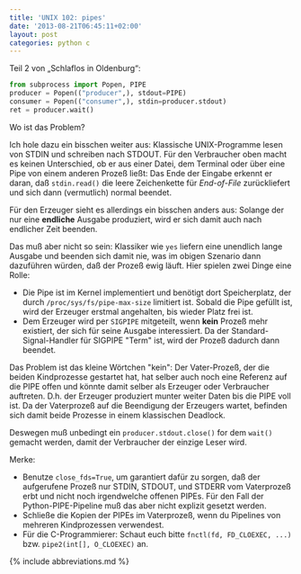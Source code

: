 ```yaml
---
title: 'UNIX 102: pipes'
date: '2013-08-21T06:45:11+02:00'
layout: post
categories: python c
---
```


Teil 2 von „Schlaflos in Oldenburg“:
```python
from subprocess import Popen, PIPE
producer = Popen(("producer",), stdout=PIPE)
consumer = Popen(("consumer",), stdin=producer.stdout)
ret = producer.wait()
```
Wo ist das Problem?

Ich hole dazu ein bisschen weiter aus:
Klassische UNIX-Programme lesen von STDIN und schreiben nach STDOUT. Für den Verbraucher oben macht es keinen Unterschied, ob er aus einer Datei, dem Terminal oder über eine Pipe von einem anderen Prozeß ließt: Das Ende der Eingabe erkennt er daran, daß `stdin.read()` die leere Zeichenkette für _End-of-File_ zurückliefert und sich dann (vermutlich) normal beendet.

Für den Erzeuger sieht es allerdings ein bisschen anders aus: Solange der nur eine **endliche** Ausgabe produziert, wird er sich damit auch nach endlicher Zeit beenden.

Das muß aber nicht so sein: Klassiker wie `yes` liefern eine unendlich lange Ausgabe und beenden sich damit nie, was im obigen Szenario dann dazuführen würden, daß der Prozeß ewig läuft.
Hier spielen zwei Dinge eine Rolle:

- Die Pipe ist im Kernel implementiert und benötigt dort Speicherplatz, der durch `/proc/sys/fs/pipe-max-size` limitiert ist. Sobald die Pipe gefüllt ist, wird der Erzeuger erstmal angehalten, bis wieder Platz frei ist.
- Dem Erzeuger wird per `SIGPIPE` mitgeteilt, wenn **kein** Prozeß mehr existiert, der sich für seine Ausgabe interessiert. Da der Standard-Signal-Handler für SIGPIPE "Term" ist, wird der Prozeß dadurch dann beendet.

Das Problem ist das kleine Wörtchen "kein": Der Vater-Prozeß, der die beiden Kindprozesse gestartet hat, hat selber auch noch eine Referenz auf die PIPE offen und könnte damit selber als Erzeuger oder Verbraucher auftreten. D.h. der Erzeuger produziert munter weiter Daten bis die PIPE voll ist. Da der Vaterprozeß auf die Beendigung der Erzeugers wartet, befinden sich damit beide Prozesse in einem klassischen Deadlock.

Deswegen muß unbedingt ein `producer.stdout.close()` for dem `wait()` gemacht werden, damit der Verbraucher der einzige Leser wird.

Merke:

- Benutze `close_fds=True`, um garantiert dafür zu sorgen, daß der aufgerufene Prozeß nur STDIN, STDOUT, und STDERR vom Vaterprozeß erbt und nicht noch irgendwelche offenen PIPEs. Für den Fall der Python-PIPE-Pipeline muß das aber nicht explizit gesetzt werden.
- Schließe die Kopien der PIPEs im Vaterprozeß, wenn du Pipelines von mehreren Kindprozessen verwendest.
- Für die C-Programmierer: Schaut euch bitte `fnctl(fd, FD_CLOEXEC, ...)` bzw. `pipe2(int[], O_CLOEXEC)` an.

{% include abbreviations.md %}
